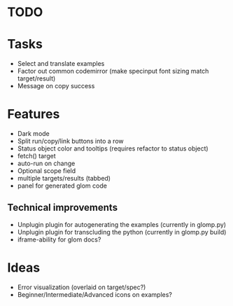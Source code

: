 # TODO

# Tasks

* Select and translate examples
* Factor out common codemirror (make specinput font sizing match target/result)
* Message on copy success

# Features

* Dark mode
* Split run/copy/link buttons into a row
* Status object color and tooltips (requires refactor to status object)
* fetch() target
* auto-run on change
* Optional scope field
* multiple targets/results (tabbed)
* panel for generated glom code

## Technical improvements

* Unplugin plugin for autogenerating the examples (currently in glomp.py)
* Unplugin plugin for transcluding the python (currently in glomp.py build)
* iframe-ability for glom docs?

# Ideas

* Error visualization (overlaid on target/spec?)
* Beginner/Intermediate/Advanced icons on examples?
